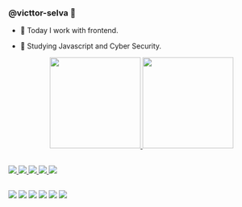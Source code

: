 ### @victtor-selva 👋

- 🔭 Today I work with frontend.
- 🌱 Studying Javascript and Cyber Security.

  <div align="center">
  <a href="https://github.com/victtor-selva">
  <img height="180em" src="https://github-readme-stats.vercel.app/api?username=victtor-selva&show_icons=true&theme=dracula&include_all_commits=true&count_private=true"/>
  <img height="180em" src="https://github-readme-stats.vercel.app/api/top-langs/?username=victtor-selva&layout=compact&langs_count=7&theme=dracula"/>
</div>

  <div style="display: inline_block"><br>
  <img src="https://img.shields.io/badge/HTML5-E34F26?style=for-the-badge&logo=html5&logoColor=white">
  <img src="https://img.shields.io/badge/CSS3-1572B6?style=for-the-badge&logo=css3&logoColor=white">
  <img src="https://img.shields.io/badge/JavaScript-F7DF1E?style=for-the-badge&logo=javascript&logoColor=black">
  <img src="https://img.shields.io/badge/Python-14354C?style=for-the-badge&logo=python&logoColor=white">
  <img src="https://img.shields.io/badge/Linux-FCC624?style=for-the-badge&logo=linux&logoColor=black" target="_blank"></a>
</div>
  
  ##
  
  <div> 
  <a href="https://twitter.com/victtorselva" target="_blank"><img src="https://img.shields.io/badge/Twitter-1DA1F2?style=for-the-badge&logo=twitter&logoColor=white" target="_blank"><a/>
  <a href="https://www.instagram.com/h1victorh1/" target="_blank"><img src="https://img.shields.io/badge/Instagram-E4405F?style=for-the-badge&logo=instagram&logoColor=white" target="_blank"></a>
  <a href="https://www.linkedin.com/in/victtorselva/" target="_blank"><img src="https://img.shields.io/badge/-LinkedIn-%230077B5?style=for-the-badge&logo=linkedin&logoColor=white" target="_blank"></a>
  <a href="https://pt.duolingo.com/profile/victtorselva_" target="_blank"><img src="https://img.shields.io/badge/Duolingo-58CC02?style=for-the-badge&logo=Duolingo&logoColor=white" target="_blank"></a>
  <a href="https://www.freecodecamp.org/victtorselva_" target="_blank"><img src="https://img.shields.io/badge/freecodecamp-27273D?style=for-the-badge&logo=freecodecamp&logoColor=white" target="_blank"></a>
  <a href="https://www.upwork.com/freelancers/~0183513396eeac5c02" target="_blank"><img src="https://img.shields.io/badge/UpWork-6FDA44?style=for-the-badge&logo=Upwork&logoColor=white" target="_blank"></a>
 
</div>
  

